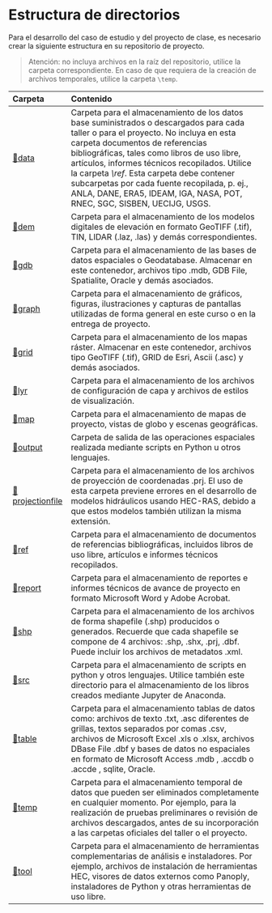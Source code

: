 # Estructura de directorios

Para el desarrollo del caso de estudio y del proyecto de clase, es necesario crear la siguiente estructura en su repositorio de proyecto.

> Atención: no incluya archivos en la raíz del repositorio, utilice la carpeta correspondiente. En caso de que requiera de la creación de archivos temporales, utilice la carpeta `\temp`.

| Carpeta                                            | Contenido                                                                                                                                                                                                                                                                                                                                                                                                                                        |
|:---------------------------------------------------|:-------------------------------------------------------------------------------------------------------------------------------------------------------------------------------------------------------------------------------------------------------------------------------------------------------------------------------------------------------------------------------------------------------------------------------------------------|
| [:open_file_folder:data](data)                     | Carpeta para el almacenamiento de los datos base suministrados o descargados para cada taller o para el proyecto. No incluya en esta carpeta documentos de referencias bibliográficas, tales como libros de uso libre, artículos, informes técnicos recopilados. Utilice la carpeta _\ref_. Esta carpeta debe contener subcarpetas por cada fuente recopilada, p. ej., ANLA, DANE, ERA5, IDEAM, IGA, NASA, POT, RNEC, SGC, SISBEN, UECIJG, USGS. |
| [:open_file_folder:dem](dem)                       | Carpeta para el almacenamiento de los modelos digitales de elevación en formato GeoTIFF (.tif), TIN, LIDAR (.laz, .las) y demás correspondientes.                                                                                                                                                                                                                                                                                                |
| [:open_file_folder:gdb](gdb)                       | Carpeta para el almacenamiento de las bases de datos espaciales o Geodatabase. Almacenar en este contenedor, archivos tipo .mdb, GDB File, Spatialite, Oracle y demás asociados.                                                                                                                                                                                                                                                                 |
| [:open_file_folder:graph](graph)                   | Carpeta para el almacenamiento de gráficos, figuras, ilustraciones y capturas de pantallas utilizadas de forma general en este curso o en la entrega de proyecto.                                                                                                                                                                                                                                                                                |
| [:open_file_folder:grid](grid)                     | Carpeta para el almacenamiento de los mapas ráster. Almacenar en este contenedor, archivos tipo GeoTIFF (.tif), GRID de Esri, Ascii (.asc) y demás asociados.                                                                                                                                                                                                                                                                                    |
| [:open_file_folder:lyr](lyr)                       | Carpeta para el almacenamiento de los archivos de configuración de capa y archivos de estilos de visualización.                                                                                                                                                                                                                                                                                                                                  |
| [:open_file_folder:map](map)                       | Carpeta para el almacenamiento de mapas de proyecto, vistas de globo y escenas geográficas.                                                                                                                                                                                                                                                                                                                                                      |
| [:open_file_folder:output](output)                 | Carpeta de salida de las operaciones espaciales realizada mediante scripts en Python u otros lenguajes.                                                                                                                                                                                                                                                                                                                                          |
| [:open_file_folder:projectionfile](projectionfile) | Carpeta para el almacenamiento de los archivos de proyección de coordenadas .prj. El uso de esta carpeta previene errores en el desarrollo de modelos hidráulicos usando HEC-RAS, debido a que estos modelos también utilizan la misma extensión.                                                                                                                                                                                                |
| [:open_file_folder:ref](ref)                       | Carpeta para el almacenamiento de documentos de referencias bibliográficas, incluidos libros de uso libre, artículos e informes técnicos recopilados.                                                                                                                                                                                                                                                                                            |
| [:open_file_folder:report](report)                 | Carpeta para el almacenamiento de reportes e informes técnicos de avance de proyecto en formato Microsoft Word y Adobe Acrobat.                                                                                                                                                                                                                                                                                                                  |
| [:open_file_folder:shp](shp)                       | Carpeta para el almacenamiento de los archivos de forma shapefile (.shp) producidos o generados. Recuerde que cada shapefile se compone de 4 archivos: .shp, .shx, .prj, .dbf. Puede incluir los archivos de metadatos .xml.                                                                                                                                                                                                                     |
| [:open_file_folder:src](src)                       | Carpeta para el almacenamiento de scripts en python y otros lenguajes. Utilice también este directorio para el almacenamiento de los libros creados mediante Jupyter de Anaconda.                                                                                                                                                                                                                                                                |
| [:open_file_folder:table](table)                   | Carpeta para el almacenamiento tablas de datos como: archivos de texto .txt, .asc diferentes de grillas, textos separados por comas .csv, archivos de Microsoft Excel .xls o .xlsx, archivos DBase File .dbf y bases de datos no espaciales en formato de Microsoft Access .mdb , .accdb o .accde , sqlite, Oracle.                                                                                                                              |
| [:open_file_folder:temp](temp)                     | Carpeta para el almacenamiento temporal de datos que pueden ser eliminados completamente en cualquier momento. Por ejemplo, para la realización de pruebas preliminares o revisión de archivos descargados, antes de su incorporación a las carpetas oficiales del taller o el proyecto.                                                                                                                                                         |
| [:open_file_folder:tool](tool)                     | Carpeta para el almacenamiento de herramientas complementarias de análisis e instaladores. Por ejemplo, archivos de instalación de herramientas HEC, visores de datos externos como Panoply, instaladores de Python y otras herramientas de uso libre.                                                                                                                                                                                           |

